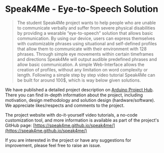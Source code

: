 # Speak4Me - Eye-to-Speech Solution

> The student Speak4Me project wants to help people who are unable to communicate verbally and suffer from severe physical disabilities by providing a wearable “eye-to-speech” solution that allows basic communication. By using our device, users can express themselves with customizable phrases using situational and self-defined profiles that allow them to communicate with their environment with 128 phrases. Through simple eye movements within certain timeframes and directions Speak4Me will output audible predefined phrases and allow basic communication. A simple Web-Interface allows the creation of profiles, without any limitation on word complexity or length. Following a simple step by step video tutorial Speak4Me can be built for around 100$, which is way below given solutions.

We have published a detailed project description on [Arduino Project Hub](https://create.arduino.cc/projecthub/395569/eye-to-speech-module-7203f9?ref=user&ref_id=1136850&offset=0). There you can find in-depth information about the project, including motivation, design methodology and solution design (hardware/software). We appreciate likes/respects and comments to the project. 

The project website with do-it-yourself video tutorials, a no-code customization tool, and more information is available as part of the project's GitHub page: [https://speak4me.github.io/speak4me/](https://speak4me.github.io/speak4me/)

If you are interested in the project or have any suggestions for improvement, please feel free to raise an issue.
